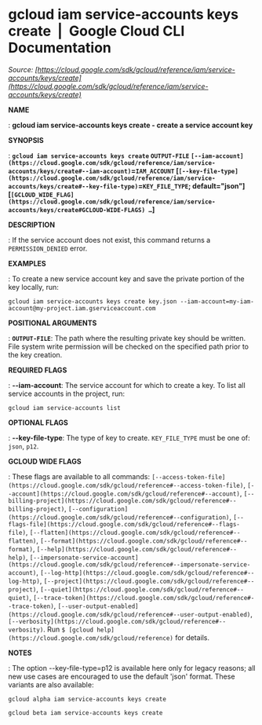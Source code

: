 # gcloud iam service-accounts keys create  |  Google Cloud CLI Documentation

*Source: [https://cloud.google.com/sdk/gcloud/reference/iam/service-accounts/keys/create](https://cloud.google.com/sdk/gcloud/reference/iam/service-accounts/keys/create)*

**NAME**

: **gcloud iam service-accounts keys create - create a service account key**

**SYNOPSIS**

: **`gcloud iam service-accounts keys create` `OUTPUT-FILE` `[--iam-account](https://cloud.google.com/sdk/gcloud/reference/iam/service-accounts/keys/create#--iam-account)`=`IAM_ACCOUNT` [`[--key-file-type](https://cloud.google.com/sdk/gcloud/reference/iam/service-accounts/keys/create#--key-file-type)`=`KEY_FILE_TYPE`; default="json"] [`[GCLOUD_WIDE_FLAG](https://cloud.google.com/sdk/gcloud/reference/iam/service-accounts/keys/create#GCLOUD-WIDE-FLAGS) …`]**

**DESCRIPTION**

: If the service account does not exist, this command returns a
`PERMISSION_DENIED` error.

**EXAMPLES**

: To create a new service account key and save the private portion of the key
locally, run:

```
gcloud iam service-accounts keys create key.json --iam-account=my-iam-account@my-project.iam.gserviceaccount.com
```

**POSITIONAL ARGUMENTS**

: **`OUTPUT-FILE`**:
The path where the resulting private key should be written. File system write
permission will be checked on the specified path prior to the key creation.

**REQUIRED FLAGS**

: **--iam-account**:
The service account for which to create a key.
To list all service accounts in the project, run:

```
gcloud iam service-accounts list
```

**OPTIONAL FLAGS**

: **--key-file-type**:
The type of key to create. `KEY_FILE_TYPE` must be one of:
`json`, `p12`.

**GCLOUD WIDE FLAGS**

: These flags are available to all commands: `[--access-token-file](https://cloud.google.com/sdk/gcloud/reference#--access-token-file)`,
`[--account](https://cloud.google.com/sdk/gcloud/reference#--account)`, `[--billing-project](https://cloud.google.com/sdk/gcloud/reference#--billing-project)`,
`[--configuration](https://cloud.google.com/sdk/gcloud/reference#--configuration)`,
`[--flags-file](https://cloud.google.com/sdk/gcloud/reference#--flags-file)`,
`[--flatten](https://cloud.google.com/sdk/gcloud/reference#--flatten)`, `[--format](https://cloud.google.com/sdk/gcloud/reference#--format)`, `[--help](https://cloud.google.com/sdk/gcloud/reference#--help)`, `[--impersonate-service-account](https://cloud.google.com/sdk/gcloud/reference#--impersonate-service-account)`,
`[--log-http](https://cloud.google.com/sdk/gcloud/reference#--log-http)`,
`[--project](https://cloud.google.com/sdk/gcloud/reference#--project)`, `[--quiet](https://cloud.google.com/sdk/gcloud/reference#--quiet)`, `[--trace-token](https://cloud.google.com/sdk/gcloud/reference#--trace-token)`, `[--user-output-enabled](https://cloud.google.com/sdk/gcloud/reference#--user-output-enabled)`,
`[--verbosity](https://cloud.google.com/sdk/gcloud/reference#--verbosity)`.
Run `$ [gcloud help](https://cloud.google.com/sdk/gcloud/reference)` for details.

**NOTES**

: The option --key-file-type=p12 is available here only for legacy reasons; all
new use cases are encouraged to use the default 'json' format.
These variants are also available:

```
gcloud alpha iam service-accounts keys create
```

```
gcloud beta iam service-accounts keys create
```